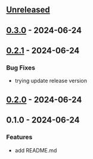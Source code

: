 <a name="unreleased"></a>
## [Unreleased]


<a name="0.3.0"></a>
## [0.3.0] - 2024-06-24

<a name="0.2.1"></a>
## [0.2.1] - 2024-06-24
### Bug Fixes
- trying update release version


<a name="0.2.0"></a>
## [0.2.0] - 2024-06-24

<a name="0.1.0"></a>
## 0.1.0 - 2024-06-24
### Features
- add README.md


[Unreleased]: https://github.com/Rodin-Anatoliy/mymath/compare/0.3.0...HEAD
[0.3.0]: https://github.com/Rodin-Anatoliy/mymath/compare/0.2.1...0.3.0
[0.2.1]: https://github.com/Rodin-Anatoliy/mymath/compare/0.2.0...0.2.1
[0.2.0]: https://github.com/Rodin-Anatoliy/mymath/compare/0.1.0...0.2.0
